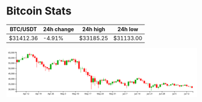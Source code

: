 # Bitcoin Stats

BTC/USDT|24h change|24h high|24h low|
|---|---|---|---|
|$31412.36|-4.91%|$33185.25|$31133.00|

<img src="./chart.svg">
